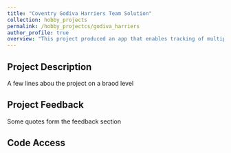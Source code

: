 ```yaml
---
title: "Coventry Godiva Harriers Team Solution"
collection: hobby_projects
permalink: /hobby_projectcs/godiva_harriers
author_profile: true
overview: "This project produced an app that enables tracking of multiple members within a sports team using the Strava API"
---
```


## Project Description 
A few lines abou the project on a braod level 

## Project Feedback 
Some quotes form the feedback section

## Code Access
<!-- <a href="https://github.com/benhoskings1/Emotion_Recognition.git">Explore the git repo</a> -->
